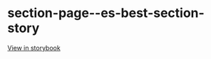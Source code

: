 # section-page--es-best-section-story

[View in storybook](https://raw.githack.com/Independent-Digital-News-and-Media-Ltd/standard-pwamp-sb/PR-516-sb/index.html?path=/story/section-page--es-best-section-story)